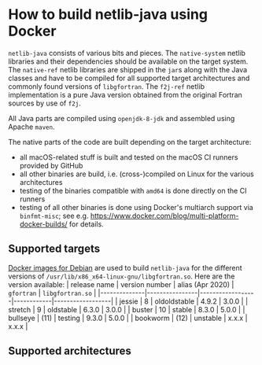 # How to build netlib-java using Docker

`netlib-java` consists of various bits and pieces.
The `native-system` netlib libraries and their dependencies should be available on the target system.
The `native-ref` netlib libraries are shipped in the `jar`s along with the Java classes
and have to be compiled for all supported target architectures and commonly found versions of `libgfortran`.
The `f2j-ref` netlib implementation is a pure Java version obtained from the original Fortran sources by
use of `f2j`.

All Java parts are compiled using `openjdk-8-jdk` and assembled using Apache `maven`.

The native parts of the code are built depending on the target architecture:
- all macOS-related stuff is built and tested on the macOS CI runners provided by GitHub
- all other binaries are build, i.e. (cross-)compiled on Linux for the various architectures
- testing of the binaries compatible with `amd64` is done directly on the CI runners
- testing of all other binaries is done using Docker's multiarch support via `binfmt-misc`;
  see e.g. https://www.docker.com/blog/multi-platform-docker-builds/ for details.

## Supported targets

[Docker images for Debian](https://hub.docker.com/_/debian) are used to build `netlib-java`
for the different versions of `/usr/lib/x86_x64-linux-gnu/libgfortran.so`.
Here are the version available:
| release name | version number | alias (Apr 2020) | `gfortran` | `libgfortran.so` |
|--------------|----------------|------------------|------------|------------------|
| jessie       | 8              | oldoldstable     | 4.9.2      | 3.0.0            |
| stretch      | 9              | oldstable        | 6.3.0      | 3.0.0            |
| buster       | 10             | stable           | 8.3.0      | 5.0.0            |
| bullseye     | (11)           | testing          | 9.3.0      | 5.0.0            |
| bookworm     | (12)           | unstable         | x.x.x      | x.x.x            |

## Supported architectures

